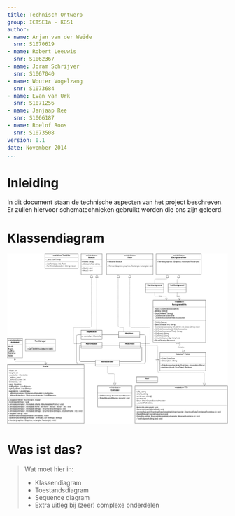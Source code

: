 ```yaml
---
title: Technisch Ontwerp
group: ICTSE1a - KBS1
author:
- name: Arjan van der Weide
  snr: S1070619
- name: Robert Leeuwis
  snr: S1062367
- name: Joram Schrijver
  snr: S1067040
- name: Wouter Vogelzang
  snr: S1073684
- name: Evan van Urk
  snr: S1071256
- name: Janjaap Ree
  snr: S1066187
- name: Roelof Roos
  snr: S1073508
version: 0.1
date: November 2014
...
```


# Inleiding
In dit document staan de technische aspecten van het project beschreven. Er zullen hiervoor schematechnieken gebruikt worden die ons zijn geleerd.

# Klassendiagram

![Klassendiagram](images/KlassendiagramNovi.png)

Was ist das?
============

> Wat moet hier in:
>  - Klassendiagram
>  - Toestandsdiagram
>  - Sequence diagram
>  - Extra uitleg bij (zeer) complexe onderdelen
